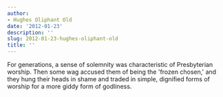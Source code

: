```yaml
---
author:
- Hughes Oliphant Old
date: '2012-01-23'
description: ''
slug: 2012-01-23-hughes-oliphant-old
title: ''
---
```

For generations, a sense of solemnity was characteristic of Presbyterian worship. Then some wag accused them of being the 'frozen chosen,' and they hung their heads in shame and traded in simple, dignified forms of worship for a more giddy form of godliness.



